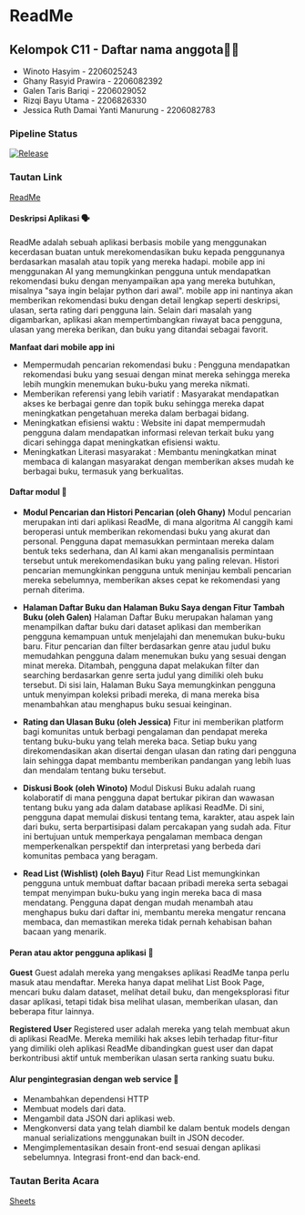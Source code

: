 # ReadMe

## Kelompok C11 - Daftar nama anggota👨‍🎓
- Winoto Hasyim - 2206025243
- Ghany Rasyid Prawira - 2206082392
- Galen Taris Bariqi - 2206029052 
- Rizqi Bayu Utama - 2206826330
- Jessica Ruth Damai Yanti Manurung - 2206082783

### Pipeline Status
[![Release]([Link])]([Link])

### Tautan Link
[ReadMe]([LINK])

#### Deskripsi Aplikasi 🗣️

ReadMe adalah sebuah aplikasi berbasis mobile yang menggunakan kecerdasan buatan untuk merekomendasikan buku kepada penggunanya berdasarkan masalah atau topik yang mereka hadapi. mobile app ini menggunakan AI yang memungkinkan pengguna untuk mendapatkan rekomendasi buku dengan menyampaikan apa yang mereka butuhkan, misalnya "saya ingin belajar python dari awal". mobile app ini nantinya akan memberikan rekomendasi buku dengan detail lengkap seperti deskripsi, ulasan, serta rating dari pengguna lain. Selain dari masalah yang digambarkan, aplikasi akan mempertimbangkan riwayat baca pengguna, ulasan yang mereka berikan, dan buku yang ditandai sebagai favorit.

**Manfaat dari mobile app ini**
- Mempermudah pencarian rekomendasi buku : Pengguna mendapatkan rekomendasi buku yang sesuai dengan minat mereka sehingga mereka lebih mungkin menemukan buku-buku yang mereka nikmati.
- Memberikan referensi yang lebih variatif : Masyarakat mendapatkan akses ke berbagai genre dan topik buku sehingga mereka dapat meningkatkan pengetahuan mereka dalam berbagai bidang.
- Meningkatkan efisiensi waktu : Website ini dapat mempermudah pengguna dalam mendapatkan informasi relevan terkait buku yang dicari sehingga dapat meningkatkan efisiensi waktu.
- Meningkatkan Literasi masyarakat : Membantu meningkatkan minat membaca di kalangan masyarakat dengan memberikan akses mudah ke berbagai buku, termasuk yang berkualitas.

#### Daftar modul 📃    

- **Modul Pencarian dan Histori Pencarian (oleh Ghany)**
Modul pencarian merupakan inti dari aplikasi ReadMe, di mana algoritma AI canggih kami beroperasi untuk memberikan rekomendasi buku yang akurat dan personal. Pengguna dapat memasukkan permintaan mereka dalam bentuk teks sederhana, dan AI kami akan menganalisis permintaan tersebut untuk merekomendasikan buku yang paling relevan. Histori pencarian memungkinkan pengguna untuk meninjau kembali pencarian mereka sebelumnya, memberikan akses cepat ke rekomendasi yang pernah diterima.

- **Halaman Daftar Buku dan Halaman Buku Saya dengan Fitur Tambah Buku (oleh Galen)** 
Halaman Daftar Buku merupakan halaman yang menampilkan daftar buku dari dataset aplikasi dan memberikan pengguna kemampuan untuk menjelajahi dan menemukan buku-buku baru. Fitur pencarian dan filter berdasarkan genre atau judul buku memudahkan pengguna dalam menemukan buku yang sesuai dengan minat mereka. Ditambah, pengguna dapat melakukan filter dan searching berdasarkan genre serta judul yang dimiliki oleh buku tersebut. Di sisi lain, Halaman Buku Saya memungkinkan pengguna untuk menyimpan koleksi pribadi mereka, di mana mereka bisa menambahkan atau menghapus buku sesuai keinginan.

- **Rating dan Ulasan Buku (oleh Jessica)**
Fitur ini memberikan platform bagi komunitas untuk berbagi pengalaman dan pendapat mereka tentang buku-buku yang telah mereka baca. Setiap buku yang direkomendasikan akan disertai dengan ulasan dan rating dari pengguna lain sehingga dapat membantu memberikan pandangan yang lebih luas dan mendalam tentang buku tersebut.

- **Diskusi Book (oleh Winoto)** 
Modul Diskusi Buku adalah ruang kolaboratif di mana pengguna dapat bertukar pikiran dan wawasan tentang buku yang ada dalam database aplikasi ReadMe. Di sini, pengguna dapat memulai diskusi tentang tema, karakter, atau aspek lain dari buku, serta berpartisipasi dalam percakapan yang sudah ada. Fitur ini bertujuan untuk memperkaya pengalaman membaca dengan memperkenalkan perspektif dan interpretasi yang berbeda dari komunitas pembaca yang beragam.

- **Read List (Wishlist) (oleh Bayu)** 
Fitur Read List memungkinkan pengguna untuk membuat daftar bacaan pribadi mereka serta sebagai tempat menyimpan buku-buku yang ingin mereka baca di masa mendatang. Pengguna dapat dengan mudah menambah atau menghapus buku dari daftar ini, membantu mereka mengatur rencana membaca, dan memastikan mereka tidak pernah kehabisan bahan bacaan yang menarik. 

#### Peran atau aktor pengguna aplikasi 🎩
**Guest** 
Guest adalah mereka yang mengakses aplikasi ReadMe tanpa perlu masuk atau mendaftar. Mereka hanya dapat melihat List Book Page, mencari buku dalam dataset, melihat detail buku, dan mengeksplorasi fitur dasar aplikasi, tetapi tidak bisa melihat ulasan, memberikan ulasan, dan beberapa fitur lainnya.

**Registered User**
Registered user adalah mereka yang telah membuat akun di aplikasi ReadMe. Mereka memiliki hak akses lebih terhadap fitur-fitur yang dimiliki oleh aplikasi ReadMe dibandingkan guest user dan dapat berkontribusi aktif untuk memberikan ulasan serta ranking suatu buku.

#### Alur pengintegrasian dengan web service 🛜
- Menambahkan dependensi HTTP
- Membuat models dari data.
- Mengambil data JSON dari aplikasi web.
- Mengkonversi data yang telah diambil ke dalam bentuk models dengan manual serializations menggunakan built in JSON decoder.
- Mengimplementasikan desain front-end sesuai dengan aplikasi sebelumnya.
Integrasi front-end dan back-end.


### Tautan Berita Acara
[Sheets]([https://docs.google.com/spreadsheets/d/1Kf5tnp03r5uWb0qYTN6iOjYl2eJzlMuzx58vV5ndeyk/edit#gid=0])
